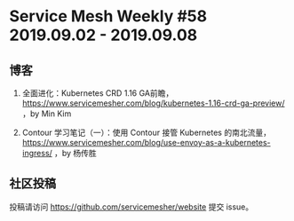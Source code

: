 # Service Mesh Weekly #58 2019.09.02 - 2019.09.08

## 博客

1. 全面进化：Kubernetes CRD 1.16 GA前瞻，https://www.servicemesher.com/blog/kubernetes-1.16-crd-ga-preview/ ，by Min Kim

2. Contour 学习笔记（一）：使用 Contour 接管 Kubernetes 的南北流量，https://www.servicemesher.com/blog/use-envoy-as-a-kubernetes-ingress/ ，by 杨传胜

## 社区投稿

投稿请访问 https://github.com/servicemesher/website 提交 issue。


